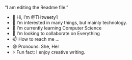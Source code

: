 “I am editing the Readme file.”
- 👋 Hi, I’m @THtweety1
- 👀 I’m interested in many things, but mainly technology.
- 🌱 I’m currently learning Computer Science
- 💞️ I’m looking to collaborate on Everything
- 📫 How to reach me ...
- 😄 Pronouns: She, Her
- ⚡ Fun fact: I enjoy creative writing.

<!---
THtweety1/THtweety1 is a ✨ special ✨ repository because its `README.md` (this file) appears on your GitHub profile.
You can click the Preview link to take a look at your changes.
--->
